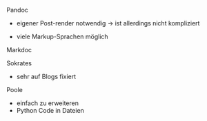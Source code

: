 
Pandoc
 - eigener Post-render notwendig -> ist allerdings nicht kompliziert
 + viele Markup-Sprachen möglich

Markdoc

Sokrates
 - sehr auf Blogs fixiert

Poole
 + einfach zu erweiteren
 + Python Code in Dateien

